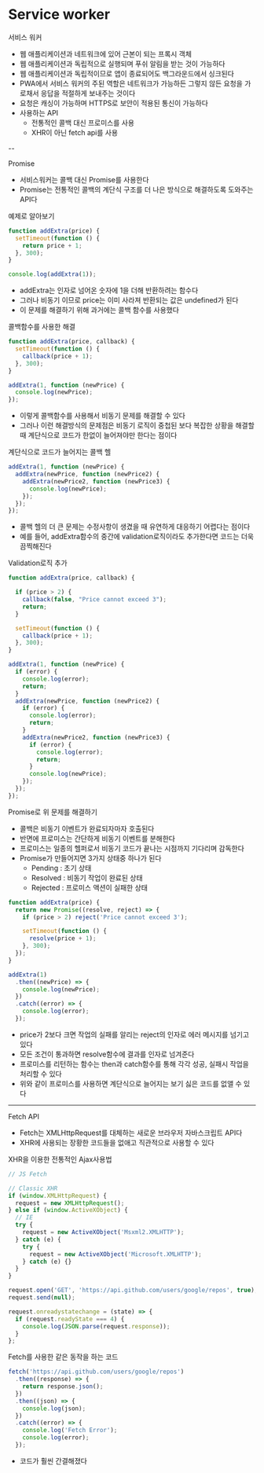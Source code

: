 # Service worker

서비스 워커
* 웹 애플리케이션과 네트워크에 있어 근본이 되는 프록시 객체
* 웹 애플리케이션과 독립적으로 실행되며 푸쉬 알림을 받는 것이 가능하다
* 웹 애플리케이션과 독립적이므로 앱이 종료되어도 백그라운드에서 싱크된다
* PWA에서 서비스 워커의 주된 역할은 네트워크가 가능하든 그렇지 않든 요청을 가로채서 응답을 적절하게 보내주는 것이다
* 요청은 캐싱이 가능하며 HTTPS로 보안이 적용된 통신이 가능하다
* 사용하는 API
  - 전통적인 콜백 대신 프로미스를 사용
  - XHR이 아닌 fetch api를 사용

--

Promise
* 서비스워커는 콜백 대신 Promise를 사용한다
* Promise는 전통적인 콜백의 계단식 구조를 더 나은 방식으로 해결하도록 도와주는 API다

예제로 알아보기

```js
function addExtra(price) {
  setTimeout(function () {
    return price + 1;
  }, 300);
}

console.log(addExtra(1));
```
* addExtra는 인자로 넘어온 숫자에 1을 더해 반환하려는 함수다
* 그러나 비동기 이므로 price는 이미 사라져 반환되는 값은 undefined가 된다
* 이 문제를 해결하기 위해 과거에는 콜백 함수를 사용했다

콜백함수를 사용한 해결
```js
function addExtra(price, callback) {
  setTimeout(function () {
    callback(price + 1);
  }, 300);
}

addExtra(1, function (newPrice) {
  console.log(newPrice);
});
```
* 이렇게 콜백함수를 사용해서 비동기 문제를 해결할 수 있다
* 그러나 이런 해결방식의 문제점은 비동기 로직이 중첩된 보다 복잡한 상황을 해결할 때 계단식으로 코드가 한없이 늘어져야만 한다는 점이다

계단식으로 코드가 늘어지는 콜백 헬
```js
addExtra(1, function (newPrice) {
  addExtra(newPrice, function (newPrice2) {
    addExtra(newPrice2, function (newPrice3) {
      console.log(newPrice);
    });
  });
});
```
* 콜백 헬의 더 큰 문제는 수정사항이 생겼을 때 유연하게 대응하기 어렵다는 점이다
* 예를 들어, addExtra함수의 중간에 validation로직이라도 추가한다면 코드는 더욱 끔찍해진다

Validation로직 추가
```js
function addExtra(price, callback) {

  if (price > 2) {
    callback(false, "Price cannot exceed 3");
    return;
  }

  setTimeout(function () {
    callback(price + 1);
  }, 300);
}

addExtra(1, function (newPrice) {
  if (error) {
    console.log(error);
    return;
  }  
  addExtra(newPrice, function (newPrice2) {
    if (error) {
      console.log(error);
      return;
    }
    addExtra(newPrice2, function (newPrice3) {
      if (error) {
        console.log(error);
        return;
      }
      console.log(newPrice);
    });
  });
});
```

Promise로 위 문제를 해결하기
* 콜백은 비동기 이벤트가 완료되자마자 호출된다
* 반면에 프로미스는 간단하게 비동기 이벤트를 분해한다
* 프로미스는 일종의 헬퍼로서 비동기 코드가 끝나는 시점까지 기다리며 감독한다
* Promise가 만들어지면 3가지 상태중 하나가 된다
  - Pending : 초기 상태
  - Resolved : 비동기 작업이 완료된 상태
  - Rejected : 프로미스 액션이 실패한 상태

```js
function addExtra(price) {
  return new Promise((resolve, reject) => {
    if (price > 2) reject('Price cannot exceed 3');

    setTimeout(function () {
      resolve(price + 1);
    }, 300);
  });
}

addExtra(1)
  .then((newPrice) => {
    console.log(newPrice);
  })
  .catch((error) => {
    console.log(error);
  });

```
* price가 2보다 크면 작업의 실패를 알리는 reject의 인자로 에러 메시지를 넘기고 있다
* 모든 조건이 통과하면 resolve함수에 결과를 인자로 넘겨준다
* 프로미스를 리턴하는 함수는 then과 catch함수를 통해 각각 성공, 실패시 작업을 처리할 수 있다
* 위와 같이 프로미스를 사용하면 계단식으로 늘어지는 보기 싫은 코드를 없앨 수 있다

---

Fetch API
* Fetch는 XMLHttpRequest를 대체하는 새로운 브라우저 자바스크립트 API다
* XHR에 사용되는 장황한 코드들을 없애고 직관적으로 사용할 수 있다

XHR을 이용한 전통적인 Ajax사용법
```js
// JS Fetch

// Classic XHR
if (window.XMLHttpRequest) {
  request = new XMLHttpRequest();
} else if (window.ActiveXObject) {
  // IE
  try {
    request = new ActiveXObject('Msxml2.XMLHTTP');
  } catch (e) {
    try {
      request = new ActiveXObject('Microsoft.XMLHTTP');
    } catch (e) {}
  }
}

request.open('GET', 'https://api.github.com/users/google/repos', true);
request.send(null);

request.onreadystatechange = (state) => {
  if (request.readyState === 4) {
    console.log(JSON.parse(request.response));
  }
};
```

Fetch를 사용한 같은 동작을 하는 코드
```js
fetch('https://api.github.com/users/google/repos')
  .then((response) => {
    return response.json();
  })
  .then((json) => {
    console.log(json);
  })
  .catch((error) => {
    console.log('Fetch Error');
    console.log(error);
  });
```
* 코드가 훨씬 간결해졌다